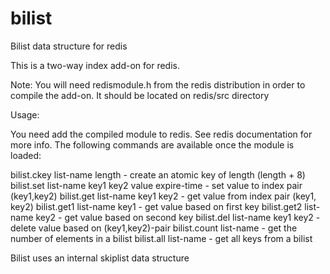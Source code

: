 # bilist
Bilist data structure for redis

This is a two-way index add-on for redis.

Note: You will need redismodule.h from the redis distribution in order to compile the add-on.  It should be located on redis/src directory

Usage:

You need add the compiled module to redis.  See redis documentation for more info.  The following commands are available once the module is loaded:

bilist.ckey list-name length - create an atomic key of length (length + 8) 
bilist.set list-name key1 key2 value expire-time - set value to index pair (key1,key2)
bilist.get list-name key1 key2 - get value from index pair (key1, key2)
bilist.get1 list-name key1 - get value based on first key
bilist.get2 list-name key2 - get value based on second key
bilist.del list-name key1 key2 - delete value based on (key1,key2)-pair
bilist.count list-name - get the number of elements in a bilist
bilist.all list-name - get all keys from a bilist

Bilist uses an internal skiplist data structure
